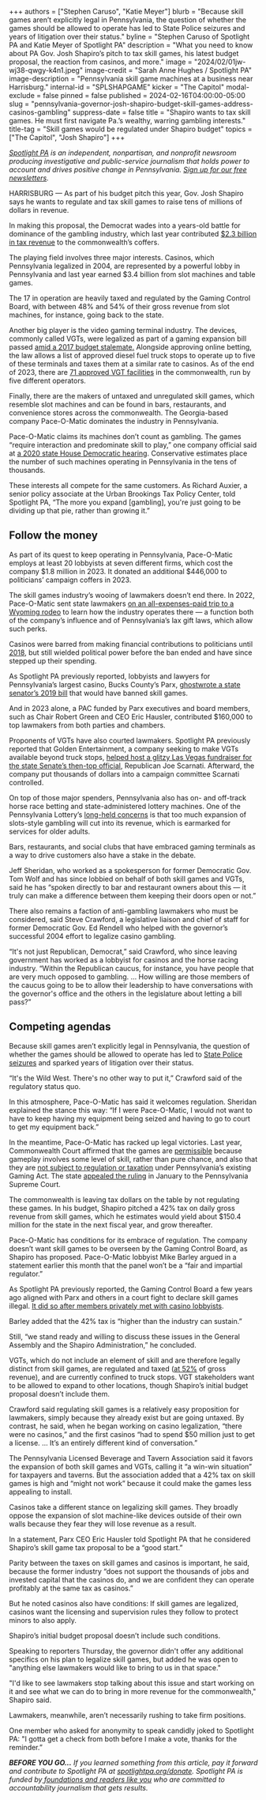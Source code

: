 +++
authors = ["Stephen Caruso", "Katie Meyer"]
blurb = "Because skill games aren’t explicitly legal in Pennsylvania, the question of whether the games should be allowed to operate has led to State Police seizures and years of litigation over their status."
byline = "Stephen Caruso of Spotlight PA and Katie Meyer of Spotlight PA"
description = "What you need to know about PA Gov. Josh Shapiro’s pitch to tax skill games, his latest budget proposal, the reaction from casinos, and more."
image = "2024/02/01jw-wj38-qwgy-k4n1.jpeg"
image-credit = "Sarah Anne Hughes / Spotlight PA"
image-description = "Pennsylvania skill game machines at a business near Harrisburg."
internal-id = "SPLSHAPGAME"
kicker = "The Capitol"
modal-exclude = false
pinned = false
published = 2024-02-16T04:00:00-05:00
slug = "pennsylvania-governor-josh-shapiro-budget-skill-games-address-casinos-gambling"
suppress-date = false
title = "Shapiro wants to tax skill games. He must first navigate Pa.’s wealthy, warring gambling interests."
title-tag = "Skill games would be regulated under Shapiro budget"
topics = ["The Capitol", "Josh Shapiro"]
+++

<a href="https://www.spotlightpa.org/"><em>Spotlight PA</em></a><em> is an independent, nonpartisan, and nonprofit newsroom producing investigative and public-service journalism that holds power to account and drives positive change in Pennsylvania. </em><a href="https://www.spotlightpa.org/newsletters"><em>Sign up for our free newsletters</em></a><em>.</em>

HARRISBURG — As part of his budget pitch this year, Gov. Josh Shapiro says he wants to regulate and tax skill games to raise tens of millions of dollars in revenue.

In making this proposal, the Democrat wades into a years-old battle for dominance of the gambling industry, which last year contributed <a href="https://gamingcontrolboard.pa.gov/news-and-transparency/press-release/pa-gaming-control-board-reports-record-high-gaming-revenue-2023">$2.3 billion in tax revenue</a> to the commonwealth’s coffers.

The playing field involves three major interests. Casinos, which Pennsylvania legalized in 2004, are represented by a powerful lobby in Pennsylvania and last year earned $3.4 billion from slot machines and table games.

<script src="https://www.spotlightpa.org/embed.js" async></script><div data-spl-embed-version="1" data-spl-src="https://www.spotlightpa.org/embeds/newsletter/"></div>

The 17 in operation are heavily taxed and regulated by the Gaming Control Board, with between 48% and 54% of their gross revenue from slot machines, for instance, going back to the state.<strong></strong>

Another big player is the video gaming terminal industry. The devices, commonly called VGTs, were legalized as part of a gaming expansion bill passed <a href="https://www.cbsnews.com/philadelphia/news/governor-wolf-signs-borrowing-gaming-bills/">amid a 2017 budget stalemate</a><u>.</u> Alongside approving online betting, the law allows a list of approved diesel fuel truck stops to operate up to five of these terminals and taxes them at a similar rate to casinos. As of the end of 2023, there are <a href="https://gamingcontrolboard.pa.gov/news-and-transparency/press-release/pa-gaming-control-board-reports-record-high-gaming-revenue-2023">71 approved VGT facilities</a> in the commonwealth, run by five different operators.

Finally, there are the makers of untaxed and unregulated skill games, which resemble slot machines and can be found in bars, restaurants, and convenience stores across the commonwealth. The Georgia-based company Pace-O-Matic dominates the industry in Pennsylvania.

Pace-O-Matic claims its machines don’t count as gambling. The games “require interaction and predominate skill to play,” one company official said at <a href="https://www.pahouse.com/files/Documents/Testimony/2020-10-16_110110__hdpc101320.pdf">a 2020 state House Democratic hearing</a>. Conservative estimates place the number of such machines operating in Pennsylvania in the tens of thousands.

These interests all compete for the same customers. As Richard Auxier, a senior policy associate at the Urban Brookings Tax Policy Center, told Spotlight PA, “The more you expand \[gambling\], you&#39;re just going to be dividing up that pie, rather than growing it.”

## Follow the money

As part of its quest to keep operating in Pennsylvania, Pace-O-Matic employs at least 20 lobbyists at seven different firms, which cost the company $1.8 million in 2023. It donated an additional $446,000 to politicians’ campaign coffers in 2023.

The skill games industry’s wooing of lawmakers doesn’t end there. In 2022, Pace-O-Matic sent state lawmakers <a href="https://www.spotlightpa.org/news/2022/09/pa-gambling-skill-games-casinos-lawmakers-rodeo-trip/">on an all-expenses-paid trip to a Wyoming rodeo</a> to learn how the industry operates there — a function both of the company’s influence and of Pennsylvania’s lax gift laws, which allow such perks.

Casinos were barred from making financial contributions to politicians until <a href="https://www.inquirer.com/business/tourism/court-tosses-out-pa-ban-political-donations-casino-interests-20180919.html">2018</a>, but still wielded political power before the ban ended and have since stepped up their spending.

As Spotlight PA previously reported, lobbyists and lawyers for Pennsylvania’s largest casino, Bucks County’s Parx, <a href="https://www.spotlightpa.org/news/2022/04/parx-casino-tommy-tomlinson-lobbyist-emails/">ghostwrote a state senator’s 2019 bill</a> that would have banned skill games.

And in 2023 alone, a PAC funded by Parx executives and board members, such as Chair Robert Green and CEO Eric Hausler, contributed $160,000 to top lawmakers from both parties and chambers.

Proponents of VGTs have also courted lawmakers. Spotlight PA previously reported that Golden Entertainment, a company seeking to make VGTs available beyond truck stops, <a href="https://www.spotlightpa.org/news/2020/06/joe-scarnati-golden-entertainment-gambling-expansion-vgts-senate-republicans/">helped host a glitzy Las Vegas fundraiser for the state Senate’s then-top official</a>, Republican Joe Scarnati. Afterward, the company put thousands of dollars into a campaign committee Scarnati controlled.

On top of those major spenders, Pennsylvania also has on- and off-track horse race betting and state-administered lottery machines. One of the Pennsylvania Lottery’s <a href="https://www.palottery.state.pa.us/About-PA-Lottery/News-Events-Media/News/2019/June/Illegal-%E2%80%98Pennsylvania-Skill-Games%E2%80%99-Robbing-Million.aspx">long-held concerns</a> is that too much expansion of slots-style gambling will cut into its revenue, which is earmarked for services for older adults.

Bars, restaurants, and social clubs that have embraced gaming terminals as a way to drive customers also have a stake in the debate.

Jeff Sheridan, who worked as a spokesperson for former Democratic Gov. Tom Wolf and has since lobbied on behalf of both skill games and VGTs, said he has “spoken directly to bar and restaurant owners about this — it truly can make a difference between them keeping their doors open or not.”

There also remains a faction of anti-gambling lawmakers who must be considered, said Steve Crawford, a legislative liaison and chief of staff for former Democratic Gov. Ed Rendell who helped with the governor’s successful 2004 effort to legalize casino gambling.

“It&#39;s not just Republican, Democrat,” said Crawford, who since leaving government has worked as a lobbyist for casinos and the horse racing industry. “Within the Republican caucus, for instance, you have people that are very much opposed to gambling. … How willing are those members of the caucus going to be to allow their leadership to have conversations with the governor&#39;s office and the others in the legislature about letting a bill pass?”

## Competing agendas

Because skill games aren’t explicitly legal in Pennsylvania, the question of whether the games should be allowed to operate has led to <a href="https://www.pennlive.com/news/2019/12/pennsylvania-state-police-agents-seize-skill-games-from-bars-in-dauphin-cumberland-counties.html">State Police seizures</a> and sparked years of litigation over their status.

“It&#39;s the Wild West. There&#39;s no other way to put it,” Crawford said of the regulatory status quo.

In this atmosphere, Pace-O-Matic has said it welcomes regulation. Sheridan explained the stance this way: “If I were Pace-O-Matic, I would not want to have to keep having my equipment being seized and having to go to court to get my equipment back.”

In the meantime, Pace-O-Matic has racked up legal victories. Last year, Commonwealth Court affirmed that the games are <a href="https://www.penncapital-star.com/blog/commonwealth-court-rules-skill-gaming-terminals-are-not-slot-machines/">permissible</a> because gameplay involves some level of skill, rather than pure chance, and also that they are <a href="https://www.penncapital-star.com/government-politics/pennsylvania-could-cash-in-on-skill-games-but-some-just-want-them-gone/">not subject to regulation or taxation</a> under Pennsylvania’s existing Gaming Act. The state <a href="https://ujsportal.pacourts.us/Report/PacDocketSheet?docketNumber=7%20MAL%202024&amp;dnh=Fo1tJ%2FrwPV1pCsfwRBOLyQ%3D%3D">appealed the ruling</a> in January to the Pennsylvania Supreme Court.

The commonwealth is leaving tax dollars on the table by not regulating these games. In his budget, Shapiro pitched a 42% tax on daily gross revenue from skill games, which he estimates would yield about $150.4 million for the state in the next fiscal year, and grow thereafter.

Pace-O-Matic has conditions for its embrace of regulation. The company doesn’t want skill games to be overseen by the Gaming Control Board, as Shapiro has proposed. Pace-O-Matic lobbyist Mike Barley argued in a statement earlier this month that the panel won’t be a “fair and impartial regulator.”

As Spotlight PA previously reported, the Gaming Control Board a few years ago aligned with Parx and others in a court fight to declare skill games illegal. <a href="https://www.spotlightpa.org/news/2023/02/pa-skill-games-parx-casino-lobbyists-gaming-control-board/">It did so after members privately met with casino lobbyists</a>.

Barley added that the 42% tax is “higher than the industry can sustain.”

Still, “we stand ready and willing to discuss these issues in the General Assembly and the Shapiro Administration,” he concluded.

VGTs, which do not include an element of skill and are therefore legally distinct from skill games, are regulated and taxed (<a href="https://gamingcontrolboard.pa.gov/gaming/benefits-pennsylvanians">at 52%</a> of gross revenue), and are currently confined to truck stops. VGT stakeholders want to be allowed to expand to other locations, though Shapiro’s initial budget proposal doesn’t include them.

Crawford said regulating skill games is a relatively easy proposition for lawmakers, simply because they already exist but are going untaxed. By contrast, he said, when he began working on casino legalization, “there were no casinos,” and the first casinos “had to spend $50 million just to get a license. … It’s an entirely different kind of conversation.”

The Pennsylvania Licensed Beverage and Tavern Association said it favors the expansion of both skill games and VGTs, calling it “a win-win situation” for taxpayers and taverns. But the association added that a 42% tax on skill games is high and “might not work” because it could make the games less appealing to install.

Casinos take a different stance on legalizing skill games. They broadly oppose the expansion of slot machine-like devices outside of their own walls because they fear they will lose revenue as a result.

In a statement, Parx CEO Eric Hausler told Spotlight PA that he considered Shapiro’s skill game tax proposal to be a “good start.”

Parity between the taxes on skill games and casinos is important, he said, because the former industry “does not support the thousands of jobs and invested capital that the casinos do, and we are confident they can operate profitably at the same tax as casinos.”

But he noted casinos also have conditions: If skill games are legalized, casinos want the licensing and supervision rules they follow to protect minors to also apply.

<script src="https://www.spotlightpa.org/embed.js" async></script><div data-spl-embed-version="1" data-spl-src="https://www.spotlightpa.org/embeds/donate/"></div>

Shapiro’s initial budget proposal doesn’t include such conditions.

Speaking to reporters Thursday, the governor didn&#39;t offer any additional specifics on his plan to legalize skill games, but added he was open to &#34;anything else lawmakers would like to bring to us in that space.&#34;

&#34;I'd like to see lawmakers stop talking about this issue and start working on it and see what we can do to bring in more revenue for the commonwealth,&#34; Shapiro said.

Lawmakers, meanwhile, aren’t necessarily rushing to take firm positions.

One member who asked for anonymity to speak candidly joked to Spotlight PA: &#34;I gotta get a check from both before I make a vote, thanks for the reminder.”

<strong><em>BEFORE YOU GO…</em></strong><em> If you learned something from this article, pay it forward and contribute to Spotlight PA at </em><a href="http://spotlightpa.org/donate"><em>spotlightpa.org/donate</em></a><em>. Spotlight PA is funded by</em><a href="https://www.spotlightpa.org/support"><em> foundations and readers like you</em></a><em> who are committed to accountability journalism that gets results.</em>

